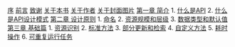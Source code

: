 [序](./foreword.md)
[前言](./preface.md)
[致谢](./acknowledgments.md)
[关于本书](./about-this-book.md)
[关于作者](./about-the-author.md)
[关于封面图片](./about-the-cover-illustration.md)
[第一章 简介]()
	1. [什么是API](src/1.introduction/1.introduction-to-apis.md)
	2. [什么是API设计模式](src/1.introduction/2.introduction-to-api-design-patterns.md)
[第二章 设计原则]()
    1. [命名](src/2.design-principles/1.naming.md)
    2. [资源规模和层级](src/2.design-principles/2.resource-scope-and-hierarchy.md)
    3. [数据类型和默认值](src/2.design-principles/3.data-types-and-defaults.md)
[第三章 基础篇]()
    1. [资源识别](src/3.fundamentals/1.resource-identification.md)
    2. [标准方法](src/3.fundamentals/2.standard-methods.md)
    3. [部分更新和检索](src/3.fundamentals/3.partial-updates-and-retrievals.md)
    4. [自定义方法](src/3.fundamentals/4.custom-methods.md)
    5. [耗时操作](src/3.fundamentals/5.long-running-operations.md)
    6. [可重复运行任务](src/3.fundamentals/6.rerunnable-jobs.md)